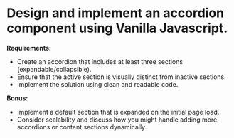 # Design and implement an accordion component using Vanilla Javascript.

**Requirements:**
- Create an accordion that includes at least three sections (expandable/collapsible).
- Ensure that the active section is visually distinct from inactive sections.
- Implement the solution using clean and readable code.

**Bonus:**
- Implement a default section that is expanded on the initial page load.
- Consider scalability and discuss how you might handle adding more accordions or content sections dynamically.